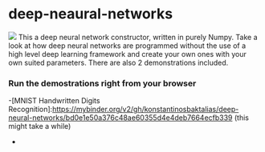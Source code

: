 # deep-neaural-networks
<img src="https://res.cloudinary.com/du2dgpdyq/image/upload/v1614541333/deepneuralnetworks_xx6qmw.png">
This a deep neural network constructor, written in purely Numpy. Take a look at how deep neural networks are programmed without the use of a high level deep learning framework and create your own ones with your own suited parameters. There are also 2 demonstrations included.

### Run the demostrations right from your browser
-[MNIST Handwritten Digits Recognition]:https://mybinder.org/v2/gh/konstantinosbaktalias/deep-neural-networks/bd0e1e50a376c48ae60355d4e4deb7664ecfb339 (this might take a while) 
- [Iris Flowers Classification]:https://mybinder.org/v2/gh/konstantinosbaktalias/deep-neural-networks/bd0e1e50a376c48ae60355d4e4deb7664ecfb339
